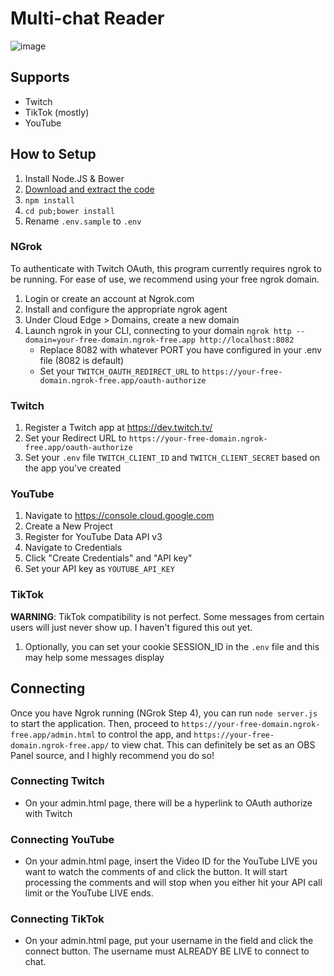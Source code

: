 # Multi-chat Reader

![image](https://github.com/navarr/multi-stream-chat/assets/145128/fdf22578-00fd-41e6-bde4-1e38446de6e2)

## Supports
* Twitch
* TikTok (mostly)
* YouTube

## How to Setup

1. Install Node.JS & Bower
2. [Download and extract the code](https://github.com/navarr/multi-stream-chat/archive/refs/heads/master.zip)
3. `npm install`
4. `cd pub;bower install`
5. Rename `.env.sample` to `.env`

### NGrok
To authenticate with Twitch OAuth, this program currently requires ngrok to be running.  For ease of use, we recommend
using your free ngrok domain.

1. Login or create an account at Ngrok.com
2. Install and configure the appropriate ngrok agent
3. Under Cloud Edge > Domains, create a new domain
4. Launch ngrok in your CLI, connecting to your domain `ngrok http --domain=your-free-domain.ngrok-free.app http://localhost:8082`
   * Replace 8082 with whatever PORT you have configured in your .env file (8082 is default)
   * Set your `TWITCH_OAUTH_REDIRECT_URL` to `https://your-free-domain.ngrok-free.app/oauth-authorize`

### Twitch
1. Register a Twitch app at https://dev.twitch.tv/
2. Set your Redirect URL to `https://your-free-domain.ngrok-free.app/oauth-authorize`
3. Set your `.env` file `TWITCH_CLIENT_ID` and `TWITCH_CLIENT_SECRET` based on the app you've created

### YouTube
1. Navigate to https://console.cloud.google.com
2. Create a New Project
3. Register for YouTube Data API v3
4. Navigate to Credentials
5. Click "Create Credentials" and "API key"
6. Set your API key as `YOUTUBE_API_KEY`

### TikTok

**WARNING**: TikTok compatibility is not perfect.  Some messages from certain users will just never show up.  I haven't
figured this out yet.

1. Optionally, you can set your cookie SESSION_ID in the `.env` file and this may help some messages display

## Connecting

Once you have Ngrok running (NGrok Step 4), you can run `node server.js` to start the application.
Then, proceed to `https://your-free-domain.ngrok-free.app/admin.html` to control the app, and 
`https://your-free-domain.ngrok-free.app/` to view chat.  This can definitely be set as an OBS Panel source, and I 
highly recommend you do so!

### Connecting Twitch

* On your admin.html page, there will be a hyperlink to OAuth authorize with Twitch

### Connecting YouTube

* On your admin.html page, insert the Video ID for the YouTube LIVE you want to watch the comments of and click the 
  button.  It will start processing the comments and will stop when you either hit your API call limit or the YouTube 
  LIVE ends.

### Connecting TikTok

* On your admin.html page, put your username in the field and click the connect button.  The username must ALREADY BE
  LIVE to connect to chat.
